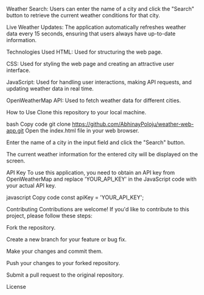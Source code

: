 
Weather Search: Users can enter the name of a city and click the "Search" button to retrieve the current weather conditions for that city.

Live Weather Updates: The application automatically refreshes weather data every 15 seconds, ensuring that users always have up-to-date information.

Technologies Used
HTML: Used for structuring the web page.

CSS: Used for styling the web page and creating an attractive user interface.

JavaScript: Used for handling user interactions, making API requests, and updating weather data in real time.

OpenWeatherMap API: Used to fetch weather data for different cities.

How to Use
Clone this repository to your local machine.

bash
Copy code
git clone https://github.com/AbhinayPoloju/weather-web-app.git
Open the index.html file in your web browser.

Enter the name of a city in the input field and click the "Search" button.

The current weather information for the entered city will be displayed on the screen.

API Key
To use this application, you need to obtain an API key from OpenWeatherMap and replace 'YOUR_API_KEY' in the JavaScript code with your actual API key.

javascript
Copy code
const apiKey = 'YOUR_API_KEY';

Contributing
Contributions are welcome! If you'd like to contribute to this project, please follow these steps:

Fork the repository.

Create a new branch for your feature or bug fix.

Make your changes and commit them.

Push your changes to your forked repository.

Submit a pull request to the original repository.

License
